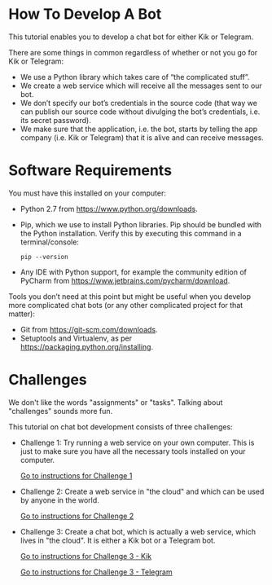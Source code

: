 # How To Develop A Bot

This tutorial enables you to develop a chat bot for either Kik or Telegram.

There are some things in common regardless of whether or not you go for Kik or Telegram:

*   We use a Python library which takes care of “the complicated stuff”.
*   We create a web service which will receive all the messages sent to our bot.
*   We don’t specify our bot’s credentials in the source code (that way we can publish our source code without divulging the bot’s credentials, i.e. its secret password).
*   We make sure that the application, i.e. the bot, starts by telling the app company (i.e. Kik or Telegram) that it is alive and can receive messages.


# Software Requirements

You must have this installed on your computer:
*   Python 2.7 from https://www.python.org/downloads.
*   Pip, which we use to install Python libraries. Pip should be bundled with the Python installation. 
    Verify this by executing this command in a terminal/console:
    
        pip --version

*   Any IDE with Python support, for example the community edition of PyCharm from https://www.jetbrains.com/pycharm/download. 

Tools you don’t need at this point but might be useful when you develop more 
complicated chat bots (or any other complicated project for that matter):
*   Git from https://git-scm.com/downloads.
*   Setuptools and Virtualenv, as per https://packaging.python.org/installing.

# Challenges

We don't like the words "assignments" or "tasks". Talking about "challenges" sounds more fun.

This tutorial on chat bot development consists of three challenges:

*   Challenge 1: Try running a web service on your own computer. This is just to make sure you have all 
    the necessary tools installed on your computer.
    
    [Go to instructions for Challenge 1](./challenge-localhost.md)

*   Challenge 2: Create a web service in "the cloud" and which can be used by anyone in the world.
    
    [Go to instructions for Challenge 2](./challenge-heroku.md)

*   Challenge 3: Create a chat bot, which is actually a web service, which lives in "the cloud". It is
    either a Kik bot or a Telegram bot.
    
    [Go to instructions for Challenge 3 - Kik](./challenge-kik.md)
    
    [Go to instructions for Challenge 3 - Telegram](./challenge-telegram.md)